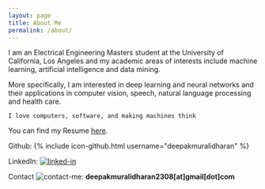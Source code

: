 ```yaml
---
layout: page
title: About Me
permalink: /about/
---
```


I am an Electrical Engineering Masters student at the University of California, Los Angeles and my academic areas of interests include machine learning, artificial intelligence and data mining.

More specifically, I am interested in deep learning and neural networks and their applications in computer vision, speech, natural language processing and health care.

`I love computers, software, and making machines think`

You can find my Resume [here]().

Github:
{% include icon-github.html username="deepakmuralidharan" %}

LinkedIn: [![linked-in](http://www.pcc-cic.org.uk/sites/all/modules/contrib/socialmedia/icons/levelten/glossy/32x32/xlinkedin.png.pagespeed.ic.KvS4d3tu1L.png)](https://www.linkedin.com/in/muralidharandeepak)  

Contact ![contact-me](http://findicons.com/files/icons/1008/quiet/32/gmail.png):  **deepakmuralidharan2308[at]gmail[dot]com**
